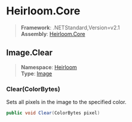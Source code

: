 # Heirloom.Core

> **Framework**: .NETStandard,Version=v2.1  
> **Assembly**: [Heirloom.Core][0]  

## Image.Clear

> **Namespace**: [Heirloom][0]  
> **Type**: [Image][1]  

### Clear(ColorBytes)

Sets all pixels in the image to the specified color.

```cs
public void Clear(ColorBytes pixel)
```

[0]: ../../../Heirloom.Core.md
[1]: ../Image.md

